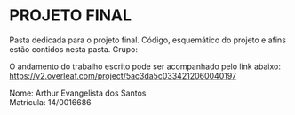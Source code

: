   # **PROJETO FINAL**
  
Pasta dedicada para o projeto final. Código, esquemático do projeto e afins estão contidos nesta pasta. Grupo:

O andamento do trabalho escrito pode ser acompanhado pelo link abaixo:    
https://v2.overleaf.com/project/5ac3da5c0334212060040197    

Nome: Arthur Evangelista dos Santos   
Matrícula: 14/0016686
